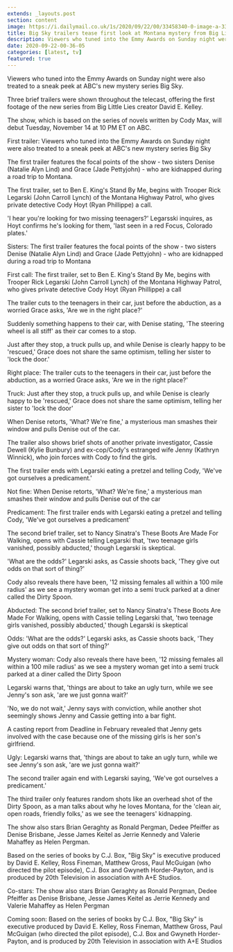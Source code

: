 ```yaml
---
extends: _layouts.post
section: content
image: https://i.dailymail.co.uk/1s/2020/09/22/00/33458340-0-image-a-33_1600730673246.jpg 
title: Big Sky trailers tease first look at Montana mystery from Big Little Lies creator David E. Kelley 
description: Viewers who tuned into the Emmy Awards on Sunday night were also treated to a sneak peek at ABCs new mystery series Big Sky. 
date: 2020-09-22-00-36-05 
categories: [latest, tv] 
featured: true 
--- 
```

Viewers who tuned into the Emmy Awards on Sunday night were also treated to a sneak peek at ABC's new mystery series Big Sky.

Three brief trailers were shown throughout the telecast, offering the first footage of the new series from Big Little Lies creator David E. Kelley. 

The show, which is based on the series of novels written by Cody Max, will debut Tuesday, November 14 at 10 PM ET on ABC.

First trailer: Viewers who tuned into the Emmy Awards on Sunday night were also treated to a sneak peek at ABC's new mystery series Big Sky

The first trailer features the focal points of the show - two sisters Denise (Natalie Alyn Lind) and Grace (Jade Pettyjohn) - who are kidnapped during a road trip to Montana.

The first trailer, set to Ben E. King's Stand By Me, begins with Trooper Rick Legarski (John Carroll Lynch) of the Montana Highway Patrol, who gives private detective Cody Hoyt (Ryan Phillippe) a call.

'I hear you're looking for two missing teenagers?' Legarsski inquires, as Hoyt confirms he's looking for them, 'last seen in a red Focus, Colorado plates.'

Sisters: The first trailer features the focal points of the show - two sisters Denise (Natalie Alyn Lind) and Grace (Jade Pettyjohn) - who are kidnapped during a road trip to Montana

First call: The first trailer, set to Ben E. King's Stand By Me, begins with Trooper Rick Legarski (John Carroll Lynch) of the Montana Highway Patrol, who gives private detective Cody Hoyt (Ryan Phillippe) a call

The trailer cuts to the teenagers in their car, just before the abduction, as a worried Grace asks, 'Are we in the right place?'

Suddenly something happens to their car, with Denise stating, 'The steering wheel is all stiff' as their car comes to a stop.

Just after they stop, a truck pulls up, and while Denise is clearly happy to be 'rescued,' Grace does not share the same optimism, telling her sister to 'lock the door.'

Right place: The trailer cuts to the teenagers in their car, just before the abduction, as a worried Grace asks, 'Are we in the right place?'

Truck: Just after they stop, a truck pulls up, and while Denise is clearly happy to be 'rescued,' Grace does not share the same optimism, telling her sister to 'lock the door'

When Denise retorts, 'What? We're fine,' a mysterious man smashes their window and pulls Denise out of the car.

The trailer also shows brief shots of another private investigator, Cassie Dewell (Kylie Bunbury) and ex-cop/Cody's estranged wife Jenny (Kathryn Winnick), who join forces with Cody to find the girls.

The first trailer ends with Legarski eating a pretzel and telling Cody, 'We've got ourselves a predicament.'

Not fine: When Denise retorts, 'What? We're fine,' a mysterious man smashes their window and pulls Denise out of the car

Predicament: The first trailer ends with Legarski eating a pretzel and telling Cody, 'We've got ourselves a predicament'

The second brief trailer, set to Nancy Sinatra's These Boots Are Made For Walking, opens with Cassie telling Legarski that, 'two teenage girls vanished, possibly abducted,' though Legarski is skeptical.

'What are the odds?' Legarski asks, as Cassie shoots back, 'They give out odds on that sort of thing?'

Cody also reveals there have been, '12 missing females all within a 100 mile radius' as we see a mystery woman get into a semi truck parked at a diner called the Dirty Spoon.  

Abducted: The second brief trailer, set to Nancy Sinatra's These Boots Are Made For Walking, opens with Cassie telling Legarski that, 'two teenage girls vanished, possibly abducted,' though Legarski is skeptical

Odds: 'What are the odds?' Legarski asks, as Cassie shoots back, 'They give out odds on that sort of thing?'

Mystery woman: Cody also reveals there have been, '12 missing females all within a 100 mile radius' as we see a mystery woman get into a semi truck parked at a diner called the Dirty Spoon

Legarski warns that, 'things are about to take an ugly turn, while we see Jenny's son ask, 'are we just gonna wait?'

'No, we do not wait,' Jenny says with conviction, while another shot seemingly shows Jenny and Cassie getting into a bar fight.

A casting report from Deadline in February revealed that Jenny gets involved with the case because one of the missing girls is her son's girlfriend.

Ugly: Legarski warns that, 'things are about to take an ugly turn, while we see Jenny's son ask, 'are we just gonna wait?'

The second trailer again end with Legarski saying, 'We've got ourselves a predicament.'

The third trailer only features random shots like an overhead shot of the Dirty Spoon, as a man talks about why he loves Montana, for the 'clean air, open roads, friendly folks,' as we see the teenagers' kidnapping. 

The show also stars Brian Geraghty as Ronald Pergman, Dedee Pfeiffer as Denise Brisbane, Jesse James Keitel as Jerrie Kennedy and Valerie Mahaffey as Helen Pergman.

Based on the series of books by C.J. Box, "Big Sky" is executive produced by David E. Kelley, Ross Fineman, Matthew Gross, Paul McGuigan (who directed the pilot episode), C.J. Box and Gwyneth Horder-Payton, and is produced by 20th Television in association with A+E Studios. 

Co-stars: The show also stars Brian Geraghty as Ronald Pergman, Dedee Pfeiffer as Denise Brisbane, Jesse James Keitel as Jerrie Kennedy and Valerie Mahaffey as Helen Pergman

Coming soon: Based on the series of books by C.J. Box, "Big Sky" is executive produced by David E. Kelley, Ross Fineman, Matthew Gross, Paul McGuigan (who directed the pilot episode), C.J. Box and Gwyneth Horder-Payton, and is produced by 20th Television in association with A+E Studios

